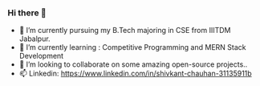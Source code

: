 ### Hi there 👋
- 🔭 I’m currently pursuing my B.Tech majoring in CSE from IIITDM Jabalpur.
- 🌱 I’m currently learning : Competitive Programming and MERN Stack Development
- 👯 I’m looking to collaborate on some amazing open-source projects..
- 📫 Linkedin: https://www.linkedin.com/in/shivkant-chauhan-31135911b


<!--
**Shivkant-Chauhan/Shivkant-Chauhan** is a ✨ _special_ ✨ repository because its `README.md` (this file) appears on your GitHub profile.

Here are some ideas to get you started:


-->
